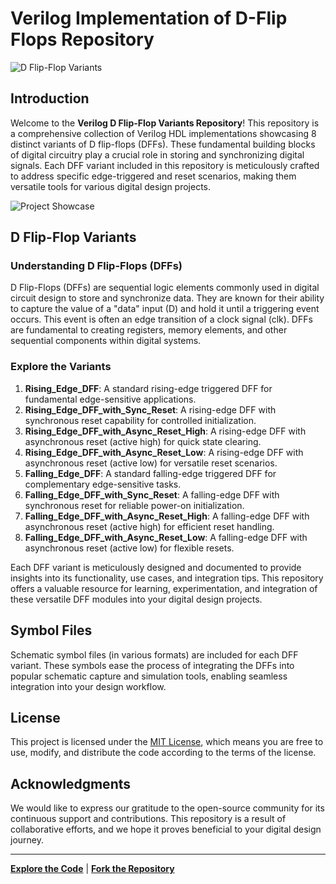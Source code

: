 # Verilog Implementation of D-Flip Flops Repository

![D Flip-Flop Variants](repository_banner.png)

## Introduction

Welcome to the **Verilog D Flip-Flop Variants Repository**! This repository is a comprehensive collection of Verilog HDL implementations showcasing 8 distinct variants of D flip-flops (DFFs). These fundamental building blocks of digital circuitry play a crucial role in storing and synchronizing digital signals. Each DFF variant included in this repository is meticulously crafted to address specific edge-triggered and reset scenarios, making them versatile tools for various digital design projects.

![Project Showcase](project_showcase.png)

## D Flip-Flop Variants

### Understanding D Flip-Flops (DFFs)

D Flip-Flops (DFFs) are sequential logic elements commonly used in digital circuit design to store and synchronize data. They are known for their ability to capture the value of a "data" input (D) and hold it until a triggering event occurs. This event is often an edge transition of a clock signal (clk). DFFs are fundamental to creating registers, memory elements, and other sequential components within digital systems.

### Explore the Variants

1. **Rising_Edge_DFF**: A standard rising-edge triggered DFF for fundamental edge-sensitive applications.
2. **Rising_Edge_DFF_with_Sync_Reset**: A rising-edge DFF with synchronous reset capability for controlled initialization.
3. **Rising_Edge_DFF_with_Async_Reset_High**: A rising-edge DFF with asynchronous reset (active high) for quick state clearing.
4. **Rising_Edge_DFF_with_Async_Reset_Low**: A rising-edge DFF with asynchronous reset (active low) for versatile reset scenarios.
5. **Falling_Edge_DFF**: A standard falling-edge triggered DFF for complementary edge-sensitive tasks.
6. **Falling_Edge_DFF_with_Sync_Reset**: A falling-edge DFF with synchronous reset for reliable power-on initialization.
7. **Falling_Edge_DFF_with_Async_Reset_High**: A falling-edge DFF with asynchronous reset (active high) for efficient reset handling.
8. **Falling_Edge_DFF_with_Async_Reset_Low**: A falling-edge DFF with asynchronous reset (active low) for flexible resets.

Each DFF variant is meticulously designed and documented to provide insights into its functionality, use cases, and integration tips. This repository offers a valuable resource for learning, experimentation, and integration of these versatile DFF modules into your digital design projects.

## Symbol Files

Schematic symbol files (in various formats) are included for each DFF variant. These symbols ease the process of integrating the DFFs into popular schematic capture and simulation tools, enabling seamless integration into your design workflow.

## License

This project is licensed under the [MIT License](LICENSE), which means you are free to use, modify, and distribute the code according to the terms of the license.

## Acknowledgments

We would like to express our gratitude to the open-source community for its continuous support and contributions. This repository is a result of collaborative efforts, and we hope it proves beneficial to your digital design journey.

---

**[Explore the Code](https://github.com/your-username/verilog-dff-variants)** | **[Fork the Repository](https://github.com/your-username/verilog-dff-variants/fork)**
